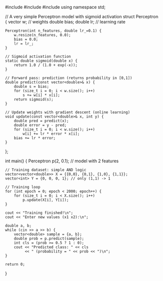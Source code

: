 #include <iostream>
#include <vector>
#include <cmath>
using namespace std;

// A very simple Perceptron model with sigmoid activation
struct Perceptron {
    vector<double> w; // weights
    double bias;
    double lr; // learning rate

    Perceptron(int n_features, double lr_=0.1) {
        w.resize(n_features, 0.0);
        bias = 0.0;
        lr = lr_;
    }

    // Sigmoid activation function
    static double sigmoid(double x) {
        return 1.0 / (1.0 + exp(-x));
    }

    // Forward pass: prediction (returns probability in [0,1])
    double predict(const vector<double>& x) {
        double s = bias;
        for (size_t i = 0; i < w.size(); i++)
            s += w[i] * x[i];
        return sigmoid(s);
    }

    // Update weights with gradient descent (online learning)
    void update(const vector<double>& x, int y) {
        double pred = predict(x);
        double error = y - pred;
        for (size_t i = 0; i < w.size(); i++)
            w[i] += lr * error * x[i];
        bias += lr * error;
    }
};

int main() {
    Perceptron p(2, 0.1); // model with 2 features

    // Training dataset: simple AND logic
    vector<vector<double>> X = {{0,0}, {0,1}, {1,0}, {1,1}};
    vector<int> Y = {0, 0, 0, 1}; // only (1,1) -> 1

    // Training loop
    for (int epoch = 0; epoch < 2000; epoch++) {
        for (size_t i = 0; i < X.size(); i++)
            p.update(X[i], Y[i]);
    }

    cout << "Training finished!\n";
    cout << "Enter new values (x1 x2):\n";

    double a, b;
    while (cin >> a >> b) {
        vector<double> sample = {a, b};
        double prob = p.predict(sample);
        int cls = (prob >= 0.5 ? 1 : 0);
        cout << "Predicted class: " << cls
             << " (probability = " << prob << ")\n";
    }

    return 0;
}
